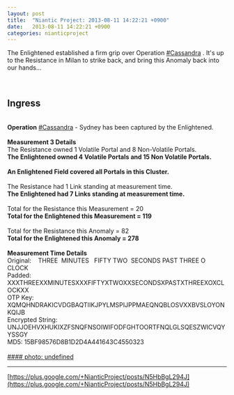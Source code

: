 ```yaml
---
layout: post
title:  "Niantic Project: 2013-08-11 14:22:21 +0900"
date:   2013-08-11 14:22:21 +0900
categories: nianticproject
---
```

The Enlightened established a firm grip over Operation  [#Cassandra](https://plus.google.com/s/%23Cassandra "") . It's up to the Resistance in Milan to strike back, and bring this Anomaly back into our hands...<div class="shared"><br /><h2>Ingress</h2><br /><b>Operation</b> <a rel="nofollow" class="ot-hashtag" href="https://plus.google.com/s/%23Cassandra">#Cassandra</a> - Sydney has been captured by the Enlightened.<br /><br /><b>Measurement 3 Details</b><br />The Resistance owned 1 Volatile Portal and 8 Non-Volatile Portals.<br /><b>The Enlightened owned 4 Volatile Portals and 15 Non Volatile Portals.</b><br /><br /><b>An Enlightened Field covered all Portals in this Cluster.</b><br /><br />The Resistance had 1 Link standing at measurement time.<br /><b>The Enlightened had 7 Links standing at measurement time.</b><br /><br />Total for the Resistance this Measurement = 20<br /><b>Total for the Enlightened this Measurement = 119</b><br /><br />Total for the Resistance this Anomaly = 82<br /><b>Total for the Enlightened this Anomaly = 278</b><br /><br /><b>Measurement Time Details</b><br />Original:    THREE  MINUTES   FIFTY TWO  SECONDS PAST THREE O CLOCK <br />Padded: XXXTHREEXXMINUTESXXXFIFTYXTWOXXSECONDSXPASTXTHREEXOXCLOCKXX<br />OTP Key: XQMQHNDRAKICVDGBAQTIIKJPYLMSPIJPPMAEQNQBLOSVXXBVSLOYONKQIJB<br />Encrypted String: UNJJOEHVXHUKIXZFSNQFNSOIWIFODFGHTOORTFNQLGLSQESZWICVQYYSSGY<br />MD5: 15BF98576D8B1D2D4A441643C4550323<br /><br /></div>
[#### photo: undefined](https://lh5.googleusercontent.com/-Mx5cOF6UqN8/Ugceefap0jI/AAAAAAAANL8/uJnZexPYAwA/sydney-cluster3.png "")
- - -
[https://plus.google.com/+NianticProject/posts/N5HbBgL294J](https://plus.google.com/+NianticProject/posts/N5HbBgL294J)
